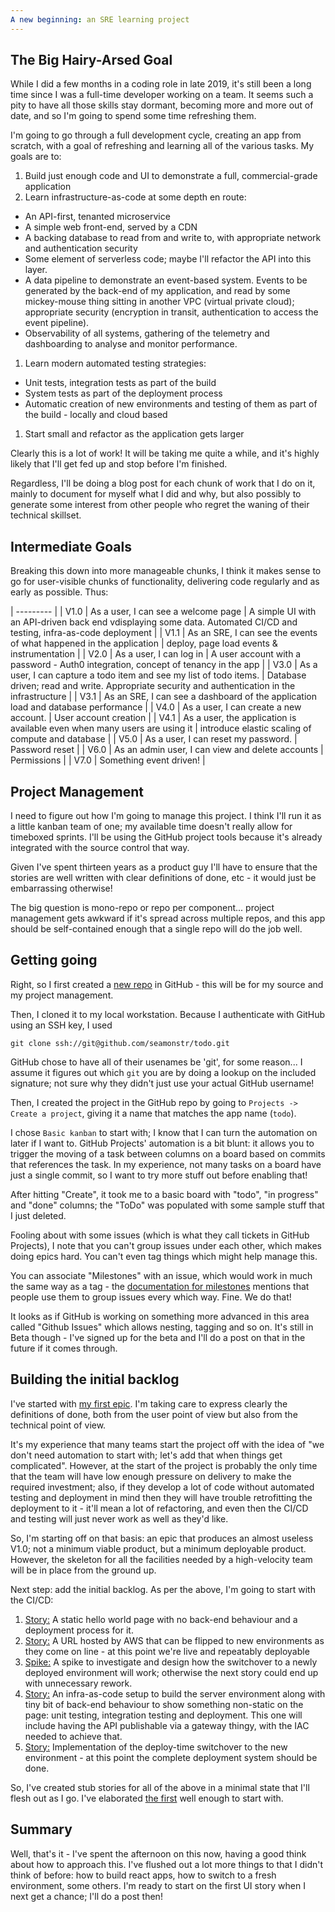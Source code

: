 ```yaml
---
A new beginning: an SRE learning project
---
```


## The Big Hairy-Arsed Goal

While I did a few months in a coding role in late 2019, it's still been a long time since I was a full-time developer working on a team. It seems such a pity to have all those skills stay dormant, becoming more and more out of date, and so I'm going to spend some time refreshing them.

I'm going to go through a full development cycle, creating an app from scratch, with a goal of refreshing and learning all of the various tasks. My goals are to:
1. Build just enough code and UI to demonstrate a full, commercial-grade application
1. Learn infrastructure-as-code at some depth en route:
  * An API-first, tenanted microservice
  * A simple web front-end, served by a CDN
  * A backing database to read from and write to, with appropriate network and authentication security
  * Some element of serverless code; maybe I'll refactor the API into this layer.
  * A data pipeline to demonstrate an event-based system. Events to be generated by the back-end of my application, and read by some mickey-mouse thing sitting in another VPC (virtual private cloud); appropriate security (encryption in transit, authentication to access the event pipeline).
  * Observability of all systems, gathering of the telemetry and dashboarding to analyse and monitor performance. 
1. Learn modern automated testing strategies: 
  * Unit tests, integration tests as part of the build
  * System tests as part of the deployment process
  * Automatic creation of new environments and testing of them as part of the build - locally and cloud based
1. Start small and refactor as the application gets larger

Clearly this is a lot of work! It will be taking me quite a while, and it's highly likely that I'll get fed up and stop before I'm finished.

Regardless, I'll be doing a blog post for each chunk of work that I do on it, mainly to document for myself what I did and why, but also possibly to generate some interest from other people who regret the waning of their technical skillset.

## Intermediate Goals

Breaking this down into more manageable chunks, I think it makes sense to go for user-visible chunks of functionality, delivering code regularly and as early as possible.  Thus:

| --------- |
| V1.0 | As a user, I can see a welcome page | A simple UI with an API-driven back end vdisplaying some data. Automated CI/CD and testing, infra-as-code deployment |
| V1.1 | As an SRE, I can see the events of what happened in the application | deploy, page load events & instrumentation |
| V2.0 | As a user, I can log in | A user account with a password - Auth0 integration, concept of tenancy in the app |
| V3.0 | As a user, I can capture a todo item and see my list of todo items. | Database driven; read and write. Appropriate security and authentication in the infrastructure |
| V3.1 | As an SRE, I can see a dashboard of the application load and database performance |
| V4.0 | As a user, I can create a new account. | User account creation |
| V4.1 | As a user, the application is available even when many users are using it | introduce elastic scaling of compute and database |
| V5.0 | As a user, I can reset my password. | Password reset |
| V6.0 | As an admin user, I can view and delete accounts | Permissions |
| V7.0 | Something event driven! |

## Project Management

I need to figure out how I'm going to manage this project. I think I'll run it as a little kanban team of one; my available time doesn't really allow for timeboxed sprints. I'll be using the GitHub project tools because it's already integrated with the source control that way.

Given I've spent thirteen years as a product guy I'll have to ensure that the stories are well written with clear definitions of done, etc - it would just be embarrassing otherwise!

The big question is mono-repo or repo per component... project management gets awkward if it's spread across multiple repos, and this app should be self-contained enough that a single repo will do the job well.

## Getting going

Right, so I first created a [new repo](https://github.com/seamonstr/todo) in GitHub - this will be for my source and my project management.  

Then, I cloned it to my local workstation.  Because I authenticate with GitHub using an SSH key, I used 
```
git clone ssh://git@github.com/seamonstr/todo.git
```

GitHub chose to have all of their usenames be 'git', for some reason... I assume it figures out which `git` you are by doing a lookup on the included signature; not sure why they didn't just use your actual GitHub username!

Then, I created the project in the GitHub repo by going to `Projects -> Create a project`, giving it a name that matches the app name (`todo`).

I chose `Basic kanban` to start with; I know that I can turn the automation on later if I want to.  GitHub Projects' automation is a bit blunt: it allows you to trigger the moving of a task between columns on a board based on commits that references the task.  In my experience, not many tasks on a board have just a single commit, so I want to try more stuff out before enabling that!

After hitting "Create", it took me to a basic board with "todo", "in progress" and "done" columns; the "ToDo" was populated with some sample stuff that I just deleted.

Fooling about with some issues (which is what they call tickets in GitHub Projects), I note that you can't group issues under each other, which makes doing epics hard. You can't even tag things which might help manage this.

You can  associate "Milestones" with an issue, which would work in much the same way as a tag - the [documentation for milestones](https://docs.github.com/en/issues/using-labels-and-milestones-to-track-work/about-milestones) mentions that people use them to group issues every which way.  Fine.  We do that!

It looks as if GitHub is working on something more advanced in this area called "Github Issues" which allows nesting, tagging and so on.  It's still in Beta though - I've signed up for the beta and I'll do a post on that in the future if it comes through.

## Building the initial backlog

I've started with [my first epic](https://github.com/seamonstr/todo/milestone/1).  I'm taking care to express clearly the definitions of done, both from the user point of view but also from the technical point of view.

It's my experience that many teams start the project off with the idea of "we don't need automation to start with; let's add that when things get complicated".  However, at the start of the project is probably the only time that the team will have low enough pressure on delivery to make the required investment; also, if they develop a lot of code without automated testing and deployment in mind then they will have trouble retrofitting the deployment to it - it'll mean a lot of refactoring, and even then the CI/CD and testing will just never work as well as they'd like.

So, I'm starting off on that basis: an epic that produces an almost useless V1.0; not a minimum viable product, but a minimum deployable product.  However, the skeleton for all the facilities needed by a high-velocity team will be in place from the ground up.

Next step: add the initial backlog. As per the above, I'm going to start with the CI/CD:
1. [Story:](https://github.com/seamonstr/todo/issues/3) A static hello world page with no back-end behaviour and a deployment process for it.
1. [Story:](https://github.com/seamonstr/todo/issues/4) A URL hosted by AWS that can be flipped to new environments as they come on line - at this point we're live and repeatably deployable
1. [Spike:](https://github.com/seamonstr/todo/issues/7) A spike to investigate and design how the switchover to a newly deployed environment will work; otherwise the next story could end up with unnecessary rework.
1. [Story:](https://github.com/seamonstr/todo/issues/5) An infra-as-code setup to build the server environment along with tiny bit of back-end behaviour to show something non-static on the page: unit testing, integration testing and deployment. This one will include having the API publishable via a gateway thingy, with the IAC needed to achieve that.
1. [Story:](https://github.com/seamonstr/todo/issues/6) Implementation of the deploy-time switchover to the new environment - at this point the complete deployment system should be done.

So, I've created stub stories for all of the above in a minimal state that I'll flesh out as I go.  I've elaborated [the first](https://github.com/seamonstr/todo/issues/3) well enough to start with.

## Summary

Well, that's it - I've spent the afternoon on this now, having a good think about how to approach this. I've flushed out a lot more things to that I didn't think of before: how to build react apps, how to switch to a fresh environment, some others.  I'm ready to start on the first UI story when I next get a chance; I'll do a post then!